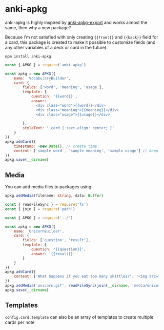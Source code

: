 # anki-apkg

anki-apkg is highly inspired by [anki-apkg-export](https://github.com/repeat-space/anki-apkg-export/) and works almost the same, then why a new package?

Because I'm not satisfied with only creating `{{front}}` and `{{back}}` field for a card, this package is created to make it possible to customize fields (and any other variables of a deck or card in the future).

```
npm install anki-apkg
```

```js
const { APKG } = require('anki-apkg')

const apkg = new APKG({
    name: 'VocabularyBuilder',
    card: {
        fields: ['word', 'meaning', 'usage'],
        template: {
            question: '{{word}}',
            answer: `
              <div class="word">{{word}}</div>
              <div class="meaning">{{meaning}}</div>
              <div class="usage">{{usage}}</div>
            `
        },
        styleText: '.card { text-align: center; }'
    }
})
apkg.addCard({
    timestamp: +new Date(), // create time
    content: ['sample word', 'sample meaning', 'sample usage'] // keep the order same as `fields` defined above
})
apkg.save(__dirname)
```

## Media

You can add media files to packages using 
```ts
apkg.addMedia(filename: string, data: Buffer)
```

```js
const { readFileSync } = require('fs')
const { join } = require('path')

const { APKG } = require('../')

const apkg = new APKG({
    name: 'UnicornBuilder',
    card: {
        fields: ['question', 'result'],
        template: {
            question: '{{question}}',
            answer: `{{result}}`
        }
    }
})
apkg.addCard({
    content: ['What happens if you eat too many skittles?', '<img src="unicorn.gif" />']
})
apkg.addMedia('unicorn.gif', readFileSync(join(__dirname, 'media/unicorn.gif')))
apkg.save(__dirname)

```
## Templates
`config.card.template` can also be an array of templates to create multiple cards per note
